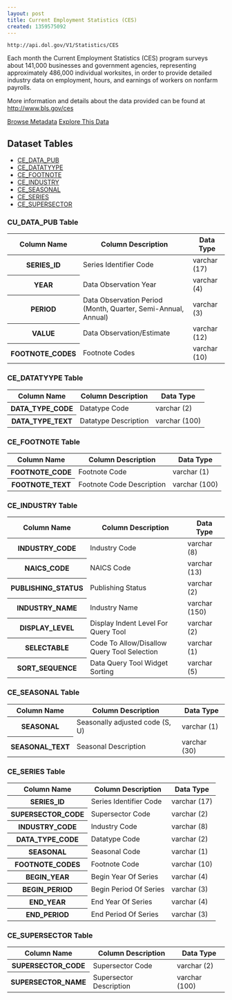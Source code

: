 ```yaml
---
layout: post
title: Current Employment Statistics (CES)
created: 1359575092
---
```


```
http://api.dol.gov/V1/Statistics/CES
```

<p>Each month the Current Employment Statistics (CES) program surveys about 141,000 businesses and government agencies, representing approximately 486,000 individual worksites, in order to provide detailed industry data on employment, hours, and earnings of workers on nonfarm payrolls.</p>

<p>More information and details about the data provided can be found at <a href="http://www.bls.gov/cpi">http://www.bls.gov/ces</a></p>


<a href ="http://api.dol.gov/V1/Statistics/CES/$metadata" class="button radius button_dataset">Browse Metadata</a>
<a href ="https://devtools.dol.gov/APISampler/Home/Index1?datasetName=BLS Current Employment Statistics Survey (CES)" class="button radius button_dataset">Explore This Data</a>


## Dataset Tables 
 
- [CE_DATA_PUB](#CE_DATA_PUB)
- [CE_DATATYYPE](#CE_DATATYYPE)
- [CE_FOOTNOTE](#CE_FOOTNOTE)
- [CE_INDUSTRY](#CE_INDUSTRY)
- [CE_SEASONAL](#CE_SEASONAL)
- [CE_SERIES](#CE_SERIES)
- [CE_SUPERSECTOR](#CE_SUPERSECTOR)

<h3><a name="CE_DATA_PUB">CU_DATA_PUB Table</a></h3>

<table>
	<thead>
		<tr>
			<th>Column Name</th>
			<th>Column Description</th>
			<th>Data Type</th>
		</tr>
	</thead>
	<tbody>
		<tr>
			<th>SERIES_ID</th>
			<td>Series Identifier Code</td>
			<td>varchar (17)</td>
		</tr>
		<tr>
			<th>YEAR</th>
			<td>Data Observation Year</td>
			<td>varchar (4)</td>
		</tr>
		<tr>
			<th>PERIOD</th>
			<td>Data Observation Period (Month, Quarter, Semi-Annual, Annual)</td>
			<td>varchar (3)</td>
		</tr>
		<tr>
			<th>VALUE</th>
			<td>Data Observation/Estimate</td>
			<td>varchar (12)</td>
		</tr>
		<tr>
			<th>FOOTNOTE_CODES</th>
			<td>Footnote Codes</td>
			<td>varchar (10)</td>
		</tr>
	</tbody>
</table>
<h3><a name="CE_DATATYYPE">CE_DATATYYPE Table</a></h3>

<table>
	<thead>
		<tr>
			<th>Column Name</th>
			<th>Column Description</th>
			<th>Data Type</th>
		</tr>
	</thead>
	<tbody>
		<tr>
			<th>DATA_TYPE_CODE</th>
			<td>Datatype Code</td>
			<td>varchar (2)</td>
		</tr>
		<tr>
			<th>DATA_TYPE_TEXT</th>
			<td>Datatype Description</td>
			<td>varchar (100)</td>
		</tr>
	</tbody>
</table>
<h3><a name="CE_FOOTNOTE">CE_FOOTNOTE Table</a></h3>

<table>
	<thead>
		<tr>
			<th>Column Name</th>
			<th>Column Description</th>
			<th>Data Type</th>
		</tr>
	</thead>
	<tbody>
		<tr>
			<th>FOOTNOTE_CODE</th>
			<td>Footnote Code</td>
			<td>varchar (1)</td>
		</tr>
		<tr>
			<th>FOOTNOTE_TEXT</th>
			<td>Footnote Code Description</td>
			<td>varchar (100)</td>
		</tr>
	</tbody>
</table>
<h3><a name="CE_INDUSTRY">CE_INDUSTRY Table</a></h3>

<table>
	<thead>
		<tr>
			<th>Column Name</th>
			<th>Column Description</th>
			<th>Data Type</th>
		</tr>
	</thead>
	<tbody>
		<tr>
			<th>INDUSTRY_CODE</th>
			<td>Industry Code</td>
			<td>varchar (8)</td>
		</tr>
		<tr>
			<th>NAICS_CODE</th>
			<td>NAICS Code</td>
			<td>varchar (13)</td>
		</tr>
		<tr>
			<th>PUBLISHING_STATUS</th>
			<td>Publishing Status</td>
			<td>varchar (2)</td>
		</tr>
		<tr>
			<th>INDUSTRY_NAME</th>
			<td>Industry Name</td>
			<td>varchar (150)</td>
		</tr>
		<tr>
			<th>DISPLAY_LEVEL</th>
			<td>Display Indent Level For Query Tool</td>
			<td>varchar (2)</td>
		</tr>
		<tr>
			<th>SELECTABLE</th>
			<td>Code To Allow/Disallow Query Tool Selection</td>
			<td>varchar (1)</td>
		</tr>
		<tr>
			<th>SORT_SEQUENCE</th>
			<td>Data Query Tool Widget Sorting</td>
			<td>varchar (5)</td>
		</tr>
	</tbody>
</table>
<h3><a name="CE_SEASONAL">CE_SEASONAL Table</a></h3>

<table>
	<thead>
		<tr>
			<th>Column Name</th>
			<th>Column Description</th>
			<th>Data Type</th>
		</tr>
	</thead>
	<tbody>
		<tr>
			<th>SEASONAL</th>
			<td>Seasonally adjusted code (S, U)</td>
			<td>varchar (1)</td>
		</tr>
		<tr>
			<th>SEASONAL_TEXT</th>
			<td>Seasonal Description</td>
			<td>varchar (30)</td>
		</tr>
	</tbody>
</table>
<h3><a name="CE_SERIES">CE_SERIES Table</a></h3>

<table>
	<thead>
		<tr>
			<th>Column Name</th>
			<th>Column Description</th>
			<th>Data Type</th>
		</tr>
	</thead>
	<tbody>
		<tr>
			<th>SERIES_ID</th>
			<td>Series Identifier Code</td>
			<td>varchar (17)</td>
		</tr>
		<tr>
			<th>SUPERSECTOR_CODE</th>
			<td>Supersector Code</td>
			<td>varchar (2)</td>
		</tr>
		<tr>
			<th>INDUSTRY_CODE</th>
			<td>Industry Code</td>
			<td>varchar (8)</td>
		</tr>
		<tr>
			<th>DATA_TYPE_CODE</th>
			<td>Datatype Code</td>
			<td>varchar (2)</td>
		</tr>
		<tr>
			<th>SEASONAL</th>
			<td>Seasonal Code</td>
			<td>varchar (1)</td>
		</tr>
		<tr>
			<th>FOOTNOTE_CODES</th>
			<td>Footnote Code</td>
			<td>varchar (10)</td>
		</tr>
		<tr>
			<th>BEGIN_YEAR</th>
			<td>Begin Year Of Series</td>
			<td>varchar (4)</td>
		</tr>
		<tr>
			<th>BEGIN_PERIOD</th>
			<td>Begin Period Of Series</td>
			<td>varchar (3)</td>
		</tr>
		<tr>
			<th>END_YEAR</th>
			<td>End Year Of Series</td>
			<td>varchar (4)</td>
		</tr>
		<tr>
			<th>END_PERIOD</th>
			<td>End Period Of Series</td>
			<td>varchar (3)</td>
		</tr>
	</tbody>
</table>
<h3><a name="CE_SUPERSECTOR">CE_SUPERSECTOR Table</a></h3>

<table>
	<thead>
		<tr>
			<th>Column Name</th>
			<th>Column Description</th>
			<th>Data Type</th>
		</tr>
	</thead>
	<tbody>
		<tr>
			<th>SUPERSECTOR_CODE</th>
			<td>Supersector Code</td>
			<td>varchar (2)</td>
		</tr>
		<tr>
			<th>SUPERSECTOR_NAME</th>
			<td>Supersector Description</td>
			<td>varchar (100)</td>
		</tr>
	</tbody>
</table>
